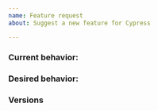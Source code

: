 ```yaml
---
name: Feature request
about: Suggest a new feature for Cypress

---
```


### Current behavior:

<!-- images, stack traces, etc -->

### Desired behavior:

<!-- A clear and concise description of what you want to happen -->

### Versions

<!-- Cypress, operating system, browser -->
